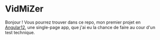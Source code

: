 # VidMiZer

Bonjour ! Vous pourrez trouver dans ce repo, mon premier projet en [Angular12](https://angular.io/guide/updating-to-version-12), une single-page app, que j'ai eu la chance de faire au cour d'un test technique.

